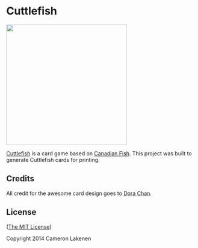 # Cuttlefish

<img src="https://rawgithub.com/lakenen/cuttlefish/master/cuttlefish.svg" width="320" />

[Cuttlefish](http://cuttlefish.cards) is a card game based on [Canadian Fish](http://en.wikipedia.org/wiki/Canadian_Fish). This project was built to generate Cuttlefish cards for printing.

## Credits

All credit for the awesome card design goes to [Dora Chan](https://github.com/doralchan).

## License

([The MIT License](LICENSE))

Copyright 2014 Cameron Lakenen
